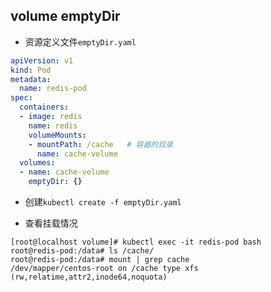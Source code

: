 ## volume emptyDir
 
* 资源定义文件``emptyDir.yaml``

```yaml
apiVersion: v1
kind: Pod
metadata:
  name: redis-pod
spec:
  containers:
  - image: redis
    name: redis
    volumeMounts:
    - mountPath: /cache   # 容器的目录
      name: cache-volume
  volumes:
  - name: cache-volume
    emptyDir: {}
```

* 创建``kubectl create -f emptyDir.yaml``

* 查看挂载情况

```
[root@localhost volume]# kubectl exec -it redis-pod bash 
root@redis-pod:/data# ls /cache/
root@redis-pod:/data# mount | grep cache 
/dev/mapper/centos-root on /cache type xfs (rw,relatime,attr2,inode64,noquota)
```

